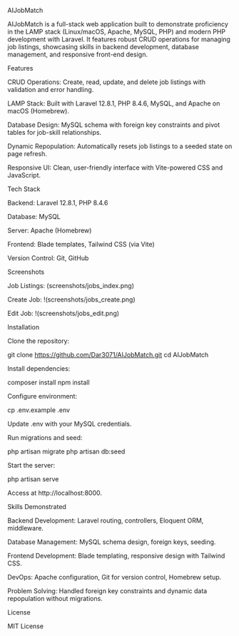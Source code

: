AIJobMatch

AIJobMatch is a full-stack web application built to demonstrate proficiency in the LAMP stack (Linux/macOS, Apache, MySQL, PHP) and modern PHP development with Laravel. It features robust CRUD operations for managing job listings, showcasing skills in backend development, database management, and responsive front-end design.

Features





CRUD Operations: Create, read, update, and delete job listings with validation and error handling.



LAMP Stack: Built with Laravel 12.8.1, PHP 8.4.6, MySQL, and Apache on macOS (Homebrew).



Database Design: MySQL schema with foreign key constraints and pivot tables for job-skill relationships.



Dynamic Repopulation: Automatically resets job listings to a seeded state on page refresh.



Responsive UI: Clean, user-friendly interface with Vite-powered CSS and JavaScript.

Tech Stack





Backend: Laravel 12.8.1, PHP 8.4.6



Database: MySQL



Server: Apache (Homebrew)



Frontend: Blade templates, Tailwind CSS (via Vite)



Version Control: Git, GitHub

Screenshots





Job Listings: (screenshots/jobs_index.png)



Create Job: !(screenshots/jobs_create.png)



Edit Job: !(screenshots/jobs_edit.png)

Installation





Clone the repository:

git clone https://github.com/Dar3071/AIJobMatch.git
cd AIJobMatch



Install dependencies:

composer install
npm install



Configure environment:

cp .env.example .env





Update .env with your MySQL credentials.



Run migrations and seed:

php artisan migrate
php artisan db:seed



Start the server:

php artisan serve



Access at http://localhost:8000.

Skills Demonstrated





Backend Development: Laravel routing, controllers, Eloquent ORM, middleware.



Database Management: MySQL schema design, foreign keys, seeding.



Frontend Development: Blade templating, responsive design with Tailwind CSS.



DevOps: Apache configuration, Git for version control, Homebrew setup.



Problem Solving: Handled foreign key constraints and dynamic data repopulation without migrations.

License

MIT License